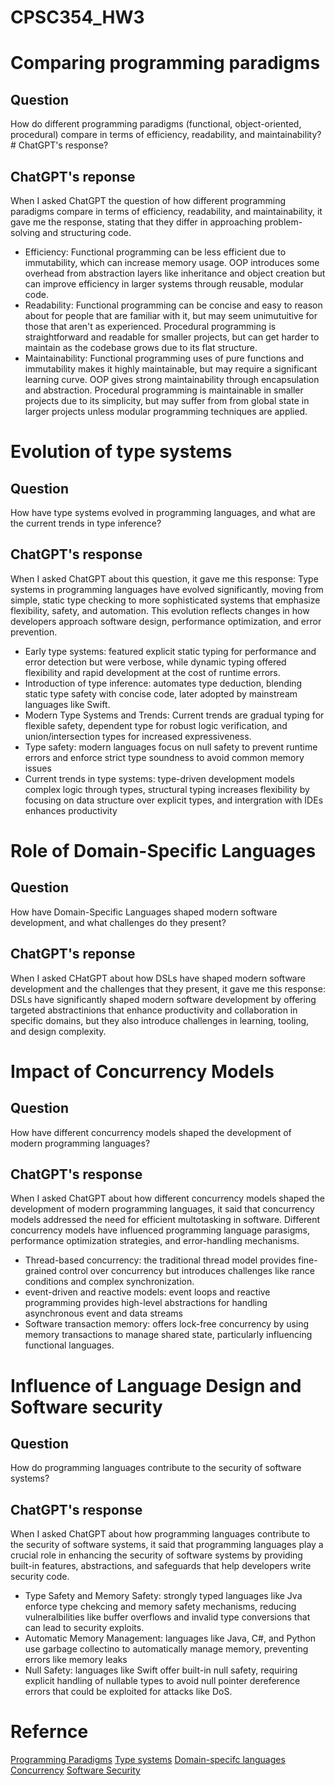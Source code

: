 # CPSC354_HW3

# Comparing programming paradigms
## Question
How do different programming paradigms (functional, object-oriented, procedural) compare in terms of efficiency, readability, and maintainability?# ChatGPT's response?
## ChatGPT's reponse
When I asked ChatGPT the question of how different programming paradigms compare in terms of efficiency, readability, and maintainability, it gave me the response, stating that they differ in approaching problem-solving and structuring code. 
- Efficiency: Functional programming can be less efficient due to immutability, which can increase memory usage. OOP introduces some overhead from abstraction layers like inheritance and object creation but can improve efficiency in larger systems through reusable, modular code.
- Readability: Functional programming can be concise and easy to reason about for people that are familiar with it, but may seem unimutuitive for those that aren't as experienced. Procedural programming is straightforward and readable for smaller projects, but can get harder to maintain as the codebase grows due to its flat structure.
- Maintainability: Functional programming uses of pure functions and immutability makes it highly maintainable, but may require a significant learning curve. OOP gives strong maintainability through encapsulation and abstraction. Procedural programming is maintainable in smaller projects due to its simplicity, but may suffer from from global state in larger projects unless modular programming techniques are applied.

# Evolution of type systems
## Question
How have type systems evolved in programming languages, and what are the current trends in type inference?
## ChatGPT's response
When I asked ChatGPT about this question, it gave me this response: Type systems in programming languages have evolved significantly, moving from simple, static type checking to more sophisticated systems that emphasize flexibility, safety, and automation. This evolution reflects changes in how developers approach software design, performance optimization, and error prevention.
- Early type systems: featured explicit static typing for performance and error detection but were verbose, while dynamic typing offered flexibility and rapid development at the cost of runtime errors.
- Introduction of type inference: automates type deduction, blending static type safety with concise code, later adopted by mainstream languages like Swift.
- Modern Type Systems and Trends: Current trends are gradual typing for flexible safety, dependent type for robust logic verification, and union/intersection types for increased expressiveness.
- Type safety: modern languages focus on null safety to prevent runtime errors and enforce strict type soundness to avoid common memory issues
- Current trends in type systems: type-driven development models complex logic through types, structural typing increases flexibility by focusing on data structure over explicit types, and intergration with IDEs enhances productivity

# Role of Domain-Specific Languages
## Question
How have Domain-Specific Languages shaped modern software development, and what challenges do they present?
## ChatGPT's reponse
When I asked CHatGPT about how DSLs have shaped modern software development and the challenges that they present, it gave me this response: DSLs have significantly shaped modern software development by offering targeted abstractinions that enhance productivity and collaboration in specific domains, but they also introduce challenges in learning, tooling, and design complexity.

# Impact of Concurrency Models
## Question
How have different concurrency models shaped the development of modern programming languages?
## ChatGPT's response
When I asked ChatGPT about how different concurrency models shaped the development of modern programming languages, it said that concurrency models addressed the need for efficient multotasking in software. Different concurrency models have influenced programming language parasigms, performance optimization strategies, and error-handling mechanisms.
- Thread-based concurrency: the traditional thread model provides fine-grained control over concurrency but introduces challenges like rance conditions and complex synchronization.
- event-driven and reactive models: event loops and reactive programming provides high-level abstractions for handling asynchronous event and data streams
- Software transaction memory: offers lock-free concurrency by using memory transactions to manage shared state, particularly influencing functional languages.

# Influence of Language Design and Software security
## Question
How do programming languages contribute to the security of software systems?
## ChatGPT's response
When I asked ChatGPT about how programming languages contribute to the security of software systems, it said that programming languages play a crucial role in enhancing the security of software systems by providing built-in features, abstractions, and safeguards that help developers write security code. 
- Type Safety and Memory Safety: strongly typed languages like Jva enforce type chekcing and memory safety mechanisms, reducing vulneralbilities like buffer overflows and invalid type conversions that can lead to security exploits.
- Automatic Memory Management: languages like Java, C#, and Python use garbage collectino to automatically manage memory, preventing errors like memory leaks
- Null Safety: languages like Swift offer built-in null safety, requiring explicit handling of nullable types to avoid null pointer dereference errors that could be exploited for attacks like DoS.

# Refernce
[Programming Paradigms](https://mattburgess.medium.com/programming-paradigms-procedural-object-oriented-and-functional-programming-23a587c6a537)
[Type systems](https://adabeat.com/fp/introduction-to-type-systems/)
[Domain-specifc languages](https://mentormate.com/blog/designing-and-building-domain-specific-languages/#:~:text=Domain%2Dspecific%20languages%20are%20powerful,needs%2C%20can%20be%20highly%20effective.)
[Concurrency](https://www.sciencedirect.com/science/article/pii/S2352220815000784)
[Software Security](http://www.pl-enthusiast.net/2018/08/13/security-programming-languages-issue/)




